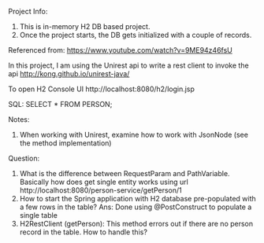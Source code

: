 Project Info:
1. This is in-memory H2 DB based project.
1. Once the project starts, the DB gets initialized with a couple of records.

Referenced from:
https://www.youtube.com/watch?v=9ME94z46fsU

In this project, I am using the Unirest api to write a rest client to invoke the api
http://kong.github.io/unirest-java/

To open H2 Console UI
http://localhost:8080/h2/login.jsp

SQL:
SELECT * FROM PERSON;

Notes:
1. When working with Unirest, examine how to work with JsonNode (see the method implementation)

Question:
1. What is the difference between RequestParam and PathVariable. Basically how does get single entity works using url http://localhost:8080/person-service/getPerson/1
2. How to start the Spring application with H2 database pre-populated with a few rows in the table?
   Ans: Done using @PostConstruct to populate a single table
3. H2RestClient (getPerson): This method errors out if there are no person record in the table. How to handle this?